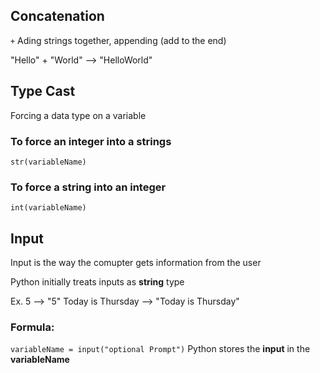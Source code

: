 ## Concatenation

`+` Ading strings together, appending (add to the end)

"Hello" + "World" --> "HelloWorld"

## Type Cast

Forcing a data type on a variable 

### To force an integer into a strings
`str(variableName)`

### To force a string into an integer
`int(variableName)`

## Input

Input is the way the comupter gets information from the user

Python initially treats inputs as __string__ type

Ex.
5 --> "5" 
Today is Thursday --> "Today is Thursday"

### Formula:
`variableName = input("optional Prompt")`
Python stores the __input__ in the __variableName__